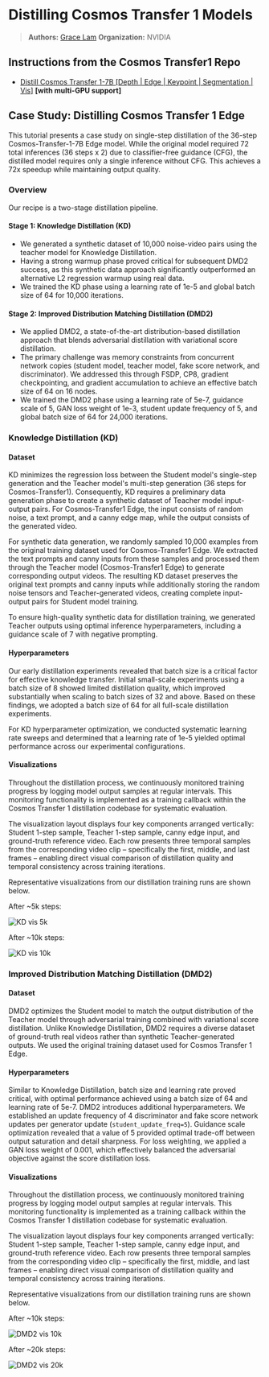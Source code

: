 # Distilling Cosmos Transfer 1 Models

> **Authors:** [Grace Lam](https://www.linkedin.com/in/grace-lam/)
> **Organization:** NVIDIA

## Instructions from the Cosmos Transfer1 Repo

- [Distill Cosmos Transfer 1-7B [Depth | Edge | Keypoint | Segmentation | Vis]](https://github.com/nvidia-cosmos/cosmos-transfer1/blob/main/examples/distillation_cosmos_transfer1_7b.md) **[with multi-GPU support]**

## Case Study: Distilling Cosmos Transfer 1 Edge

This tutorial presents a case study on single-step distillation of the 36-step Cosmos-Transfer-1-7B Edge model. While the original model required 72 total inferences (36 steps x 2) due to classifier-free guidance (CFG), the distilled model requires only a single inference without CFG. This achieves a 72x speedup while maintaining output quality.

### Overview

Our recipe is a two-stage distillation pipeline.

#### Stage 1: Knowledge Distillation (KD)

- We generated a synthetic dataset of 10,000 noise-video pairs using the teacher model for Knowledge Distillation.
- Having a strong warmup phase proved critical for subsequent DMD2 success, as this synthetic data approach significantly outperformed an alternative L2 regression warmup using real data.
- We trained the KD phase using a learning rate of 1e-5 and global batch size of 64 for 10,000 iterations.

#### Stage 2: Improved Distribution Matching Distillation (DMD2)

- We applied DMD2, a state-of-the-art distribution-based distillation approach that blends adversarial distillation with variational score distillation.
- The primary challenge was memory constraints from concurrent network copies (student model, teacher model, fake score network, and discriminator). We addressed this through FSDP, CP8, gradient checkpointing, and gradient accumulation to achieve an effective batch size of 64 on 16 nodes.
- We trained the DMD2 phase using a learning rate of 5e-7, guidance scale of 5, GAN loss weight of 1e-3, student update frequency of 5, and global batch size of 64 for 24,000 iterations.

### Knowledge Distillation (KD)

#### Dataset

KD minimizes the regression loss between the Student model's single-step generation and the Teacher model's multi-step generation (36 steps for Cosmos-Transfer1). Consequently, KD requires a preliminary data generation phase to create a synthetic dataset of Teacher model input-output pairs. For Cosmos-Transfer1 Edge, the input consists of random noise, a text prompt, and a canny edge map, while the output consists of the generated video.

For synthetic data generation, we randomly sampled 10,000 examples from the original training dataset used for Cosmos-Transfer1 Edge. We extracted the text prompts and canny inputs from these samples and processed them through the Teacher model (Cosmos-Transfer1 Edge) to generate corresponding output videos. The resulting KD dataset preserves the original text prompts and canny inputs while additionally storing the random noise tensors and Teacher-generated videos, creating complete input-output pairs for Student model training.

To ensure high-quality synthetic data for distillation training, we generated Teacher outputs using optimal inference hyperparameters, including a guidance scale of 7 with negative prompting.

#### Hyperparameters

Our early distillation experiments revealed that batch size is a critical factor for effective knowledge transfer. Initial small-scale experiments using a batch size of 8 showed limited distillation quality, which improved substantially when scaling to batch sizes of 32 and above. Based on these findings, we adopted a batch size of 64 for all full-scale distillation experiments.

For KD hyperparameter optimization, we conducted systematic learning rate sweeps and determined that a learning rate of 1e-5 yielded optimal performance across our experimental configurations.

#### Visualizations

Throughout the distillation process, we continuously monitored training progress by logging model output samples at regular intervals. This monitoring functionality is implemented as a training callback within the Cosmos Transfer 1 distillation codebase for systematic evaluation.

The visualization layout displays four key components arranged vertically: Student 1-step sample, Teacher 1-step sample, canny edge input, and ground-truth reference video. Each row presents three temporal samples from the corresponding video clip – specifically the first, middle, and last frames – enabling direct visual comparison of distillation quality and temporal consistency across training iterations.

Representative visualizations from our distillation training runs are shown below.

After ~5k steps:

![KD vis 5k](../../assets/images/distillation/kd_transfer1_step5k.jpg)

After ~10k steps:

![KD vis 10k](../../assets/images/distillation/kd_transfer1_step10k.jpg)

### Improved Distribution Matching Distillation (DMD2)

#### Dataset

DMD2 optimizes the Student model to match the output distribution of the Teacher model through adversarial training combined with variational score distillation. Unlike Knowledge Distillation, DMD2 requires a diverse dataset of ground-truth real videos rather than synthetic Teacher-generated outputs. We used the original training dataset used for Cosmos Transfer 1 Edge.

#### Hyperparameters

Similar to Knowledge Distillation, batch size and learning rate proved critical, with optimal performance achieved using a batch size of 64 and learning rate of 5e-7. DMD2 introduces additional hyperparameters. We established an update frequency of 4 discriminator and fake score network updates per generator update (`student_update_freq=5`). Guidance scale optimization revealed that a value of 5 provided optimal trade-off between output saturation and detail sharpness. For loss weighting, we applied a GAN loss weight of 0.001, which effectively balanced the adversarial objective against the score distillation loss.

#### Visualizations

Throughout the distillation process, we continuously monitored training progress by logging model output samples at regular intervals. This monitoring functionality is implemented as a training callback within the Cosmos Transfer 1 distillation codebase for systematic evaluation.

The visualization layout displays four key components arranged vertically: Student 1-step sample, Teacher 1-step sample, canny edge input, and ground-truth reference video. Each row presents three temporal samples from the corresponding video clip – specifically the first, middle, and last frames – enabling direct visual comparison of distillation quality and temporal consistency across training iterations.

Representative visualizations from our distillation training runs are shown below.

After ~10k steps:

![DMD2 vis 10k](../../assets/images/distillation/dmd2_transfer1_step10k.jpg)

After ~20k steps:

![DMD2 vis 20k](../../assets/images/distillation/dmd2_transfer1_step20k.jpg)
